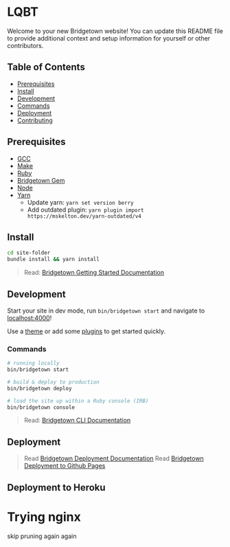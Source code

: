 # LQBT

Welcome to your new Bridgetown website! You can update this README file to provide additional context and setup information for yourself or other contributors.

## Table of Contents

- [Prerequisites](#prerequisites)
- [Install](#install)
- [Development](#development)
- [Commands](#commands)
- [Deployment](#deployment)
- [Contributing](#contributing)

## Prerequisites

- [GCC](https://gcc.gnu.org/install/)
- [Make](https://www.gnu.org/software/make/)
- [Ruby](https://www.ruby-lang.org/en/downloads/)
- [Bridgetown Gem](https://rubygems.org/gems/bridgetown)
- [Node](https://nodejs.org)
- [Yarn](https://yarnpkg.com)
  - Update yarn: `yarn set version berry`
  - Add outdated plugin: `yarn plugin import https://mskelton.dev/yarn-outdated/v4`

## Install

```sh
cd site-folder
bundle install && yarn install
```
> Read: [Bridgetown Getting Started Documentation](https://www.bridgetownrb.com/docs/)

## Development

Start your site in dev mode, run `bin/bridgetown start` and navigate to [localhost:4000](https://localhost:4000/)!

Use a [theme](https://github.com/topics/bridgetown-theme) or add some [plugins](https://www.bridgetownrb.com/plugins/) to get started quickly.

### Commands

```sh
# running locally
bin/bridgetown start

# build & deploy to production
bin/bridgetown deploy

# load the site up within a Ruby console (IRB)
bin/bridgetown console
```

> Read: [Bridgetown CLI Documentation](https://www.bridgetownrb.com/docs/command-line-usage)

## Deployment

> Read [Bridgetown Deployment Documentation](https://www.bridgetownrb.com/docs/deployment)
> Read [Bridgetown Deployment to Github Pages](https://www.bridgetownrb.com/docs/deployment#github-pages)

## Deployment to Heroku

# Trying nginx
skip pruning again again
